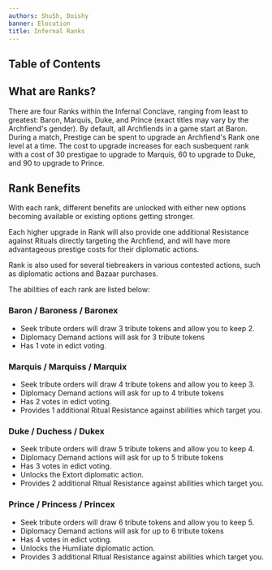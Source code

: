 ```yaml
---
authors: ShuSh, Doishy
banner: Elocution
title: Infernal Ranks
---
```


## Table of Contents

## What are Ranks?

There are four Ranks within the Infernal Conclave, ranging from least to
greatest: Baron, Marquis, Duke, and Prince (exact titles may vary by the
Archfiend's gender). By default, all Archfiends in a game start at Baron. During
a match, Prestige can be spent to upgrade an Archfiend's Rank one level at a
time. The cost to upgrade increases for each susbequent rank with a cost of 30
prestigae to upgrade to Marquis, 60 to upgrade to Duke, and 90 to upgrade to
Prince.

## Rank Benefits

With each rank, different benefits are unlocked with either new options becoming
available or existing options getting stronger.

Each higher upgrade in Rank will also provide one additional Resistance against
Rituals directly targeting the Archfiend, and will have more advantageous
prestige costs for their diplomatic actions.

Rank is also used for several tiebreakers in various contested actions, such as
diplomatic actions and Bazaar purchases.

The abilities of each rank are listed below:

### Baron / Baroness / Baronex

- Seek tribute orders will draw 3 tribute tokens and allow you to keep 2.
- Diplomacy Demand actions will ask for 3 tribute tokens
- Has 1 vote in edict voting.

### Marquis / Marquiss / Marquix

- Seek tribute orders will draw 4 tribute tokens and allow you to keep 3.
- Diplomacy Demand actions will ask for up to 4 tribute tokens
- Has 2 votes in edict voting.
- Provides 1 additional Ritual Resistance against abilities which target you.

### Duke / Duchess / Dukex

- Seek tribute orders will draw 5 tribute tokens and allow you to keep 4.
- Diplomacy Demand actions will ask for up to 5 tribute tokens
- Has 3 votes in edict voting.
- Unlocks the Extort diplomatic action.
- Provides 2 additional Ritual Resistance against abilities which target you.

### Prince / Princess / Princex

- Seek tribute orders will draw 6 tribute tokens and allow you to keep 5.
- Diplomacy Demand actions will ask for up to 6 tribute tokens
- Has 4 votes in edict voting.
- Unlocks the Humiliate diplomatic action.
- Provides 3 additional Ritual Resistance against abilities which target you.
